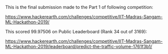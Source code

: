 This is the final submission made to the Part 1 of following competition:

https://www.hackerearth.com/challenges/competitive/IIT-Madras-Sangam-ML-Hackathon-2019/

This scored 99.97506 on Public Leaderboard (Rank 34 out of 3169):

https://www.hackerearth.com/challenges/competitive/IIT-Madras-Sangam-ML-Hackathon-2019/leaderboard/predict-the-traffic-volume-1761f3b1/
